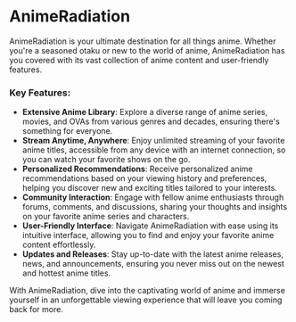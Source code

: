# AnimeRadiation

AnimeRadiation is your ultimate destination for all things anime. Whether you're a seasoned otaku or new to the world of anime, AnimeRadiation has you covered with its vast collection of anime content and user-friendly features.

### Key Features:
- **Extensive Anime Library**: Explore a diverse range of anime series, movies, and OVAs from various genres and decades, ensuring there's something for everyone.
- **Stream Anytime, Anywhere**: Enjoy unlimited streaming of your favorite anime titles, accessible from any device with an internet connection, so you can watch your favorite shows on the go.
- **Personalized Recommendations**: Receive personalized anime recommendations based on your viewing history and preferences, helping you discover new and exciting titles tailored to your interests.
- **Community Interaction**: Engage with fellow anime enthusiasts through forums, comments, and discussions, sharing your thoughts and insights on your favorite anime series and characters.
- **User-Friendly Interface**: Navigate AnimeRadiation with ease using its intuitive interface, allowing you to find and enjoy your favorite anime content effortlessly.
- **Updates and Releases**: Stay up-to-date with the latest anime releases, news, and announcements, ensuring you never miss out on the newest and hottest anime titles.

With AnimeRadiation, dive into the captivating world of anime and immerse yourself in an unforgettable viewing experience that will leave you coming back for more.
